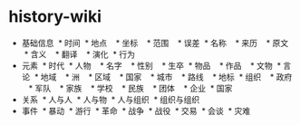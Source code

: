 # history-wiki

* 基础信息
  * 时间
  * 地点
    * 坐标
    * 范围
    * 误差
  * 名称
    * 来历
    * 原文
    * 含义
    * 翻译
    * 演化
  * 行为
* 元素
  * 时代
  * 人物
    * 名字
    * 性别
    * 生卒
  * 物品
    * 作品
    * 文物
  * 言论
  * 地域
    * 洲
    * 区域
    * 国家
    * 城市
    * 路线
    * 地标
  * 组织
    * 政府
    * 军队
    * 家族
    * 学校
    * 民族
    * 团体
    * 企业
  * 国家
* 关系
  * 人与人
  * 人与物
  * 人与组织
  * 组织与组织
* 事件
  * 暴动
  * 游行
  * 革命
  * 战争
  * 战役
  * 交易
  * 会谈
  * 灾难
